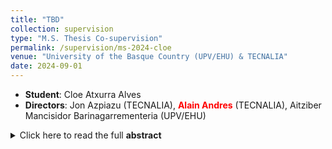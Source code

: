 ```yaml
---
title: "TBD"
collection: supervision
type: "M.S. Thesis Co-supervision"
permalink: /supervision/ms-2024-cloe
venue: "University of the Basque Country (UPV/EHU) & TECNALIA"
date: 2024-09-01
---
```


- **Student**: Cloe Atxurra Alves
- **Directors**: Jon Azpiazu (TECNALIA), <span style="color:red; font-weight:bold;">Alain Andres</span> (TECNALIA), Aitziber Mancisidor Barinagarrementeria (UPV/EHU)
<details>
  <summary>Click here to read the full <strong>abstract</strong></summary>
  TBD
</details>




